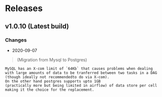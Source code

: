# Releases

## v1.0.10 (Latest build)
### Changes

*   2020-09-07 
>   (Migration from Mysql to Postgres)

    MySQL has an X-com limit of `64Kb` that causes problems when dealing 
    with large amounts of data to be tranferred between two tasks in a DAG 
    (though ideally not recommendedto do via X-com).
    On the other hand postgres supports upto 1GB 
    (practically more but being limited in airflow) of data store per cell 
    making it the choice for the replacement.



